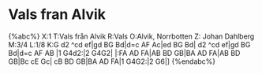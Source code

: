 # Vals fran Alvik

{%abc%}
X:1
T:Vals från Alvik
R:Vals
O:Alvik, Norrbotten
Z: Johan Dahlberg
M:3/4
L:1/8
K:G
d2 ^cd ef|gd BG Bd|d=c AF Ac|ed BG Bd|
d2 ^cd ef|gd BG Bd|d=c AF AB |1 G4d2:|2 G4G2|
|:FA AD FA|AB BD GB|BA AD FA|AB BD GB|Bc cE Gc|
cB BD GB|BA AD FA|1 G4G2:|2 G6|] 
{%endabc%}

